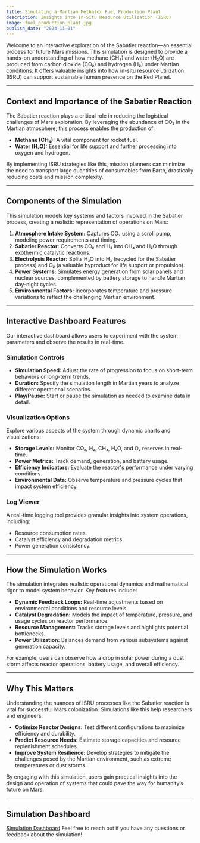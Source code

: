 ```yaml
---
title: Simulating a Martian Methalox Fuel Production Plant
description: Insights into In-Situ Resource Utilization (ISRU)
image: fuel_production_plant.jpg
publish_date: "2024-11-01"
---
```


Welcome to an interactive exploration of the Sabatier reaction—an essential process for future Mars missions. This simulation is designed to provide a hands-on understanding of how methane (CH₄) and water (H₂O) are produced from carbon dioxide (CO₂) and hydrogen (H₂) under Martian conditions. It offers valuable insights into how in-situ resource utilization (ISRU) can support sustainable human presence on the Red Planet.

---

## Context and Importance of the Sabatier Reaction

The Sabatier reaction plays a critical role in reducing the logistical challenges of Mars exploration. By leveraging the abundance of CO₂ in the Martian atmosphere, this process enables the production of:

- **Methane (CH₄):** A vital component for rocket fuel.
- **Water (H₂O):** Essential for life support and further processing into oxygen and hydrogen.

By implementing ISRU strategies like this, mission planners can minimize the need to transport large quantities of consumables from Earth, drastically reducing costs and mission complexity.

---

## Components of the Simulation

This simulation models key systems and factors involved in the Sabatier process, creating a realistic representation of operations on Mars:

1. **Atmosphere Intake System:** Captures CO₂ using a scroll pump, modeling power requirements and timing.
2. **Sabatier Reactor:** Converts CO₂ and H₂ into CH₄ and H₂O through exothermic catalytic reactions.
3. **Electrolysis Reactor:** Splits H₂O into H₂ (recycled for the Sabatier process) and O₂ (a valuable byproduct for life support or propulsion).
4. **Power Systems:** Simulates energy generation from solar panels and nuclear sources, complemented by battery storage to handle Martian day-night cycles.
5. **Environmental Factors:** Incorporates temperature and pressure variations to reflect the challenging Martian environment.

---

## Interactive Dashboard Features

Our interactive dashboard allows users to experiment with the system parameters and observe the results in real-time.

### **Simulation Controls**
- **Simulation Speed:** Adjust the rate of progression to focus on short-term behaviors or long-term trends.
- **Duration:** Specify the simulation length in Martian years to analyze different operational scenarios.
- **Play/Pause:** Start or pause the simulation as needed to examine data in detail.

### **Visualization Options**
Explore various aspects of the system through dynamic charts and visualizations:
- **Storage Levels:** Monitor CO₂, H₂, CH₄, H₂O, and O₂ reserves in real-time.
- **Power Metrics:** Track demand, generation, and battery usage.
- **Efficiency Indicators:** Evaluate the reactor's performance under varying conditions.
- **Environmental Data:** Observe temperature and pressure cycles that impact system efficiency.

### **Log Viewer**
A real-time logging tool provides granular insights into system operations, including:
- Resource consumption rates.
- Catalyst efficiency and degradation metrics.
- Power generation consistency.

---

## How the Simulation Works

The simulation integrates realistic operational dynamics and mathematical rigor to model system behavior. Key features include:

- **Dynamic Feedback Loops:** Real-time adjustments based on environmental conditions and resource levels.
- **Catalyst Degradation:** Models the impact of temperature, pressure, and usage cycles on reactor performance.
- **Resource Management:** Tracks storage levels and highlights potential bottlenecks.
- **Power Utilization:** Balances demand from various subsystems against generation capacity.

For example, users can observe how a drop in solar power during a dust storm affects reactor operations, battery usage, and overall efficiency.

---

## Why This Matters

Understanding the nuances of ISRU processes like the Sabatier reaction is vital for successful Mars colonization. Simulations like this help researchers and engineers:

- **Optimize Reactor Designs:** Test different configurations to maximize efficiency and durability.
- **Predict Resource Needs:** Estimate storage capacities and resource replenishment schedules.
- **Improve System Resilience:** Develop strategies to mitigate the challenges posed by the Martian environment, such as extreme temperatures or dust storms.

By engaging with this simulation, users gain practical insights into the design and operation of systems that could pave the way for humanity’s future on Mars.

---

## Simulation Dashboard

[Simulation Dashboard](/dashboard)
Feel free to reach out if you have any questions or feedback about the simulation!
